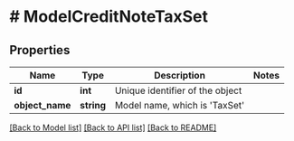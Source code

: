 # # ModelCreditNoteTaxSet

## Properties

Name | Type | Description | Notes
------------ | ------------- | ------------- | -------------
**id** | **int** | Unique identifier of the object |
**object_name** | **string** | Model name, which is &#39;TaxSet&#39; |

[[Back to Model list]](../../README.md#models) [[Back to API list]](../../README.md#endpoints) [[Back to README]](../../README.md)
